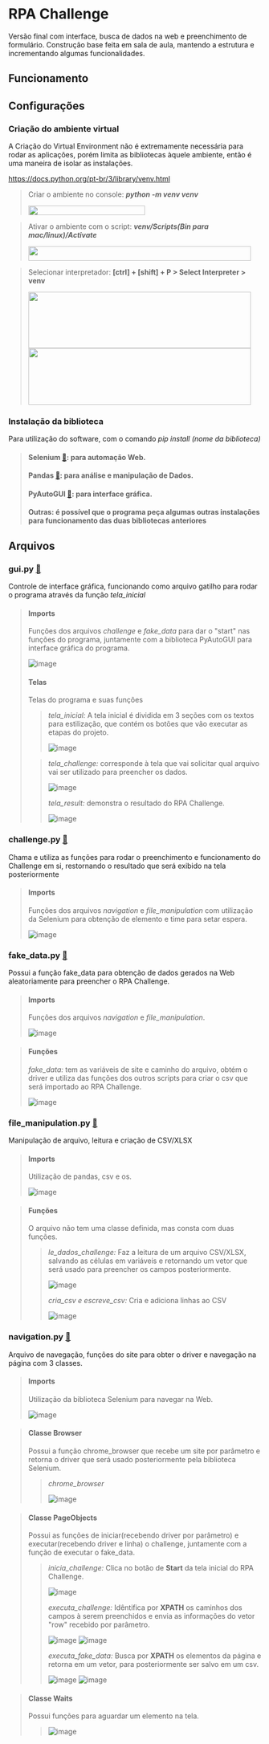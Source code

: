 # RPA Challenge
Versão final com interface, busca de dados na web e preenchimento de formulário. Construção base feita em sala de aula, mantendo a estrutura e incrementando algumas funcionalidades.

## Funcionamento

## Configurações
### Criação do ambiente virtual
A Criação do Virtual Environment não é extremamente necessária para rodar as aplicações, porém limita as bibliotecas àquele ambiente, então é uma maneira de isolar as instalações.

https://docs.python.org/pt-br/3/library/venv.html

> Criar o ambiente no console: 
> ***python -m venv venv***
> 
> <img src="https://user-images.githubusercontent.com/105756006/278388278-f4793fa8-314a-477d-911a-c90e4d137fb7.png" width="232" height="18.7">

> Ativar o ambiente com o script:
> ***venv/Scripts(Bin para mac/linux)/Activate***
>
> <img src="https://user-images.githubusercontent.com/105756006/278388312-a1b9f065-3b6d-42a9-9e13-c90bc9e2368f.png" width="443" height="29.5">

> Selecionar interpretador:
> **[ctrl] + [shift] + P > Select Interpreter > venv**
>
> <img src="https://user-images.githubusercontent.com/105756006/278388336-90e26927-9d80-4ef9-a481-72083c6cf646.png" width="443" height="111.5"><img src="https://user-images.githubusercontent.com/105756006/278388365-2817d987-e523-4976-af4c-0299bdedb3a5.png" width="443" height="113">

### Instalação da biblioteca
Para utilização do software, com o comando *pip install (nome da biblioteca)*
> #### Selenium [📄](https://selenium-python.readthedocs.io/): para automação Web.
> #### Pandas [📄](https://pandas.pydata.org/): para análise e manipulação de Dados.
> #### PyAutoGUI [📄](https://pyautogui.readthedocs.io/en/latest/): para interface gráfica.
> #### Outras: é possível que o programa peça algumas outras instalações para funcionamento das duas bibliotecas anteriores
## Arquivos
### gui.py [📄](https://github.com/ESAran/Jornada-RPA-Curso-Python/blob/main/Funda%C3%A7%C3%B5es/RPA%20Challenge/gui.py)
Controle de interface gráfica, funcionando como arquivo gatilho para rodar o programa através da função *tela_inicial*
> #### Imports
> Funções dos arquivos *challenge* e *fake_data* para dar o "start" nas funções do programa, juntamente com a biblioteca PyAutoGUI para interface gráfica do programa.
>
> ![image](https://github.com/ESAran/Jornada-RPA-Curso-Python/assets/105756006/ab221f74-4c3a-4de4-a4ee-5e7e69ec0b19)
>
> #### Telas
>  Telas do programa e suas funções
> 
> > *tela_inicial:* A tela inicial é dividida em 3 seções com os textos para estilização, que contém os botões que vão executar as etapas do projeto.
> >
> > ![image](https://github.com/ESAran/Jornada-RPA-Curso-Python/assets/105756006/24d826c8-e5d6-45b8-8b54-1641783d8f12)
>
> > *tela_challenge:* corresponde à tela que vai solicitar qual arquivo vai ser utilizado para preencher os dados.
> >
> > ![image](https://github.com/ESAran/Jornada-RPA-Curso-Python/assets/105756006/4e533b3f-8318-4163-8fc0-181e6f92f4e9)
> >
> > *tela_result:* demonstra o resultado do RPA Challenge.
> >
> > ![image](https://github.com/ESAran/Jornada-RPA-Curso-Python/assets/105756006/1f46e2e9-99de-49e9-94ed-442b42637829)





### challenge.py [📄](https://github.com/ESAran/Jornada-RPA-Curso-Python/blob/main/Funda%C3%A7%C3%B5es/RPA%20Challenge/challenge.py)
Chama e utiliza as funções para rodar o preenchimento e funcionamento do Challenge em si, restornando o resultado que será exibido na tela posteriormente
> #### Imports
> Funções dos arquivos *navigation* e *file_manipulation* com utilização da Selenium para obtenção de elemento e time para setar espera.
>
> ![image](https://github.com/ESAran/Jornada-RPA-Curso-Python/assets/105756006/9a7bbbf3-0eb0-4024-9456-07d462f5b000)



### fake_data.py [📄](https://github.com/ESAran/Jornada-RPA-Curso-Python/blob/main/Funda%C3%A7%C3%B5es/RPA%20Challenge/fake_data.py)
Possui a função fake_data para obtenção de dados gerados na Web aleatoriamente para preencher o RPA Challenge.
> #### Imports
>
> Funções dos arquivos *navigation* e *file_manipulation*.
>
> ![image](https://github.com/ESAran/Jornada-RPA-Curso-Python/assets/105756006/6d32e131-4570-4f0b-837f-04fc2c4bc2d2)

> #### Funções
>
> *fake_data:* tem as variáveis de site e caminho do arquivo, obtém o driver e utiliza das funções dos outros scripts para criar o csv que será importado ao RPA Challenge.
>
> ![image](https://github.com/ESAran/Jornada-RPA-Curso-Python/assets/105756006/b16ea966-2aff-4758-8697-9218d9acaea1)

### file_manipulation.py [📄](https://github.com/ESAran/Jornada-RPA-Curso-Python/blob/main/Funda%C3%A7%C3%B5es/RPA%20Challenge/file_manipulation.py)
Manipulação de arquivo, leitura e criação de CSV/XLSX
> #### Imports
>
> Utilização de pandas, csv e os.
>
> ![image](https://github.com/ESAran/Jornada-RPA-Curso-Python/assets/105756006/920ef1b7-4e19-471b-840a-cff36c493e62)

> #### Funções
> O arquivo não tem uma classe definida, mas consta com duas funções.
>
> > *le_dados_challenge:* Faz a leitura de um arquivo CSV/XLSX, salvando as células em variáveis e retornando um vetor que será usado para preencher os campos posteriormente.
> >
> > ![image](https://github.com/ESAran/Jornada-RPA-Curso-Python/assets/105756006/fe731ebb-c699-4149-939d-7497e6b8594f)
> >
> > *cria_csv e escreve_csv:* Cria e adiciona linhas ao CSV
> > 
> > ![image](https://github.com/ESAran/Jornada-RPA-Curso-Python/assets/105756006/c7c17e3e-758c-4329-9604-387d5779aa61)




### navigation.py [📄](https://github.com/ESAran/Jornada-RPA-Curso-Python/blob/main/Funda%C3%A7%C3%B5es/RPA%20Challenge/navigation.py)
Arquivo de navegação, funções do site para obter o driver e navegação na página com 3 classes.
> #### Imports
> 
> Utilização da biblioteca Selenium para navegar na Web.
> 
> ![image](https://github.com/ESAran/Jornada-RPA-Curso-Python/assets/105756006/0d99b444-cd1f-4284-acad-660ebd5bd1c8)

> #### Classe Browser
> 
>  Possui a função chrome_browser que recebe um site por parâmetro e retorna o driver que será usado posteriormente pela biblioteca Selenium.
> > *chrome_browser*
> > 
> >  ![image](https://github.com/ESAran/Jornada-RPA-Curso-Python/assets/105756006/2e1899db-6094-4635-b253-daf89f2443b1)


> #### Classe PageObjects
> 
> Possui as funções de iniciar(recebendo driver por parâmetro) e executar(recebendo driver e linha) o challenge, juntamente com a função de executar o fake_data.
>
> > *inicia_challenge:* Clica no botão de **Start** da tela inicial do RPA Challenge.
> >
> > ![image](https://github.com/ESAran/Jornada-RPA-Curso-Python/assets/105756006/bc28d17f-0854-482f-abf5-c5cf6eeb38c0)
> >
> > *executa_challenge:* Idêntifica por **XPATH** os caminhos dos campos à serem preenchidos e envia as informações do vetor "row" recebido por parâmetro.
> > 
> > ![image](https://github.com/ESAran/Jornada-RPA-Curso-Python/assets/105756006/2e9ced32-1fd5-42de-b342-10b0b0db8d5b)
> > ![image](https://github.com/ESAran/Jornada-RPA-Curso-Python/assets/105756006/1ffed725-3a96-48b5-bc60-e23dd9a469b9)
> >
> > *executa_fake_data:* Busca por **XPATH** os elementos da página e retorna em um vetor, para posteriormente ser salvo em um csv.
> >
> > ![image](https://github.com/ESAran/Jornada-RPA-Curso-Python/assets/105756006/12709dae-524d-4653-b9e9-19b0006bd78d)
> > ![image](https://github.com/ESAran/Jornada-RPA-Curso-Python/assets/105756006/2e84599e-9fa0-47de-aefa-271c3ae69eda)

> #### Classe Waits
>
> Possui funções para aguardar um elemento na tela.
>
> > ![image](https://github.com/ESAran/Jornada-RPA-Curso-Python/assets/105756006/d93557a1-3b12-4781-b04b-ed2d5afe265c)





